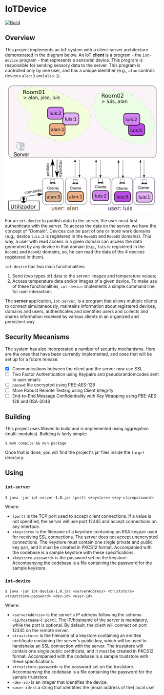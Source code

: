 # IoTDevice
[![Build](https://github.com/shodanwashere/IoTDevice/actions/workflows/main.yml/badge.svg)](https://github.com/shodanwashere/IoTDevice/actions/workflows/main.yml)
## Overview
This project implements an IoT system with a client-server architecture demonstrated in the diagram below.
An IoT **client** is a program - the `iot-device` program - that represents a sensorial device. This program is responsible for sending sensory data to the server. This program is controlled only by one user, and has a unique identifier (e.g., `alan` controls devices `alan:3` and `alan:1`).

![fig1](./fig1.png)

For an `iot-device` to publish data to the server, the user must first authenticate with the server. To access the data on the server, we have the concept of "Domain". Devices can be part of one or more work domains (e.g., device `luis:2` is registered in the `Room01` and `Room02` domains). This way, a user with read access in a given domain can access the data generated by any device in that domain (e.g., `luis` is registered in the `Room01` and `Room02` domains, so, he can read the data of the 4 devices registered in them).

`iot-device` has two main functionalities:
1. Send (two types of) data to the server: images and temperature values;
2. Access temperature data and/or images of a given device.
To make use of these functionalities, `iot-device` implements a simple command line, for user interaction.

The **server** application, `iot-server`, is a program that allows multiple clients to connect simultaneously, maintains information about registered devices, domains and users, authenticates and identifies users and collects and shares information received by various clients in an organized and persistent way.

## Security Mecanisms
The system has also incorporated a number of security mechanisms. Here are the ones that have been currently implemented, and ones that will be set up for a future release:
- [x] Communications between the client and the server now use SSL
- [ ] Two Factor Authentication using Keypairs and pseudorandomcodes sent to user emails
- [ ] `passwd` file encrypted using PBE-AES-128
- [ ] More Robust Remote Testing using Client Integrity
- [ ] End-to-End Message Confidentiality with Key Wrapping using PBE-AES-128 and RSA-2048

## Building
This project uses Maven to build and is implemented using aggregation (multi-modules). Building is fairly simple:

```
$ mvn compile && mvn package
```

Once that is done, you will find the project's jar files inside the `target` directory.

## Using
### `iot-server`

```
$ java -jar iot-server-1.0.jar [port] <keystore> <key-storepassword>
```
Where:
- `[port]` is the TCP port used to accept client connections. If a value is not specified, the server will use port 12345 and accept connections on any interface.
- `<keystore>` is the filename of a keystore containing an RSA keypair used for receiving SSL connections. The server does not accept unencrypted connections. The Keystore must contain one single private and public key pair, and it must be created in PKCS12 format. Accompanied with the codebase is a sample keystore with these specifications.
- `<keystore-password>` is the password set on the keystore. Accompanying the codebase is a file containing the password for the sample keystore.

### `iot-device`

```
$ java -jar iot-device-1.0.jar <serverAddress> <truststore> <truststore-password> <dev-id> <user-id>
```
Where:
- `<serverAddress>` is the server's IP address following the schema `<ip/hostname>[:port]`. The IP/hostname of the server is mandatory, while the port is optional. By default, the client will connect on port 12345 on the remote server.
- `<truststore>` is the filename of a keystore containing an emitted certificate containing the server's public key, which will be used to handshake an SSL connection with the server. The truststore will contain one single public certificate, and it must be created in PKCS12 format. Accompanied with the codebase is a sample truststore with these specifications.
- `<truststore-password>` is the password set on the truststore. Accompanying the codebase is a file containing the password for the sample truststore.
- `<dev-id>` is an integer that identifies the device.
- `<user-id>` is a string that identifies the (email address of the) local user
